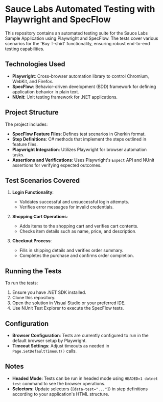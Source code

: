 # Sauce Labs Automated Testing with Playwright and SpecFlow

This repository contains an automated testing suite for the Sauce Labs Sample Application using Playwright and SpecFlow. The tests cover various scenarios for the 'Buy T-shirt' functionality, ensuring robust end-to-end testing capabilities.

## Technologies Used
- **Playwright**: Cross-browser automation library to control Chromium, WebKit, and Firefox.
- **SpecFlow**: Behavior-driven development (BDD) framework for defining application behavior in plain text.
- **NUnit**: Unit testing framework for .NET applications.

## Project Structure
The project includes:
- **SpecFlow Feature Files**: Defines test scenarios in Gherkin format.
- **Step Definitions**: C# methods that implement the steps outlined in feature files.
- **Playwright Integration**: Utilizes Playwright for browser automation tasks.
- **Assertions and Verifications**: Uses Playwright's `Expect` API and NUnit assertions for verifying expected outcomes.

## Test Scenarios Covered
1. **Login Functionality**:
   - Validates successful and unsuccessful login attempts.
   - Verifies error messages for invalid credentials.
   
2. **Shopping Cart Operations**:
   - Adds items to the shopping cart and verifies cart contents.
   - Checks item details such as name, price, and description.

3. **Checkout Process**:
   - Fills in shipping details and verifies order summary.
   - Completes the purchase and confirms order completion.

## Running the Tests
To run the tests:
1. Ensure you have .NET SDK installed.
2. Clone this repository.
3. Open the solution in Visual Studio or your preferred IDE.
4. Use NUnit Test Explorer to execute the SpecFlow tests.

## Configuration
- **Browser Configuration**: Tests are currently configured to run in the default browser setup by Playwright.
- **Timeout Settings**: Adjust timeouts as needed in `Page.SetDefaultTimeout()` calls.

## Notes
- **Headed Mode**: Tests can be run in headed mode using `HEADED=1 dotnet test` command to see the browser operations.
- **Selectors**: Update selectors (`[data-test="..."]`) in step definitions according to your application's HTML structure.
